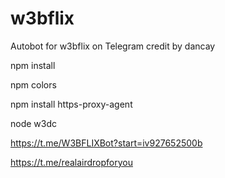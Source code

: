 # w3bflix
Autobot for w3bflix on Telegram credit by dancay

npm install

npm colors

 npm install https-proxy-agent

node w3dc

https://t.me/W3BFLIXBot?start=iv927652500b

https://t.me/realairdropforyou
